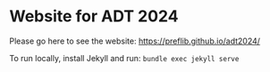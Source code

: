 # Website for ADT 2024

Please go here to see the website: https://preflib.github.io/adt2024/

To run locally, install Jekyll and run: `bundle exec jekyll serve`

